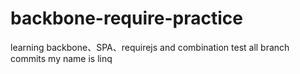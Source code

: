 # backbone-require-practice
learning backbone、SPA、requirejs and combination
test all branch commits 
my name is linq
